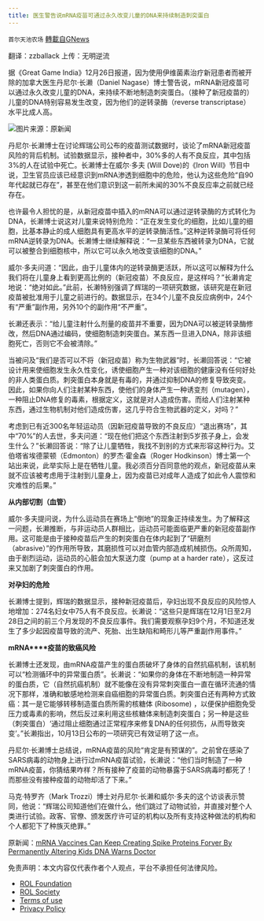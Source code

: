 ```yaml
---
title: 医生警告说mRNA疫苗可通过永久改变儿童的DNA来持续制造刺突蛋白
---
```

`首尔天池农场` [轉載自GNews](https://gnews.org/zh-hans/1798311/)

翻译：zzballack
上传：无明逆流

据《Great Game India》12月26日报道，因为使用伊维菌素治疗新冠患者而被开除的加拿大医生丹尼尔·长濑（Daniel Nagase）博士警告说，mRNA新冠疫苗可以通过永久改变儿童的DNA，来持续不断地制造刺突蛋白。（接种了新冠疫苗的）儿童的DNA特别容易发生改变，因为他们的逆转录酶（reverse transcriptase）水平比成人高。

![](https://assets.gnews.org/wp-content/uploads/2021/12/mRNAVaccinesCanKee7555rnsDoctor.jpg)图片来源：原新闻

丹尼尔·长濑博士在讨论辉瑞公司公布的疫苗测试数据时，谈论了mRNA新冠疫苗风险的背后机制。试验数据显示，接种者中，30%多的人有不良反应，其中包括3%的人在试验中死亡。长濑博士在威尔·多夫 (Will Dove)的《Iron Will》节目中说，卫生官员应该已经意识到mRNA渗透到细胞中的危险，他认为这些危险“自90年代起就已存在”，甚至在他们意识到这一前所未闻的30%不良反应率之前就已经存在。

也许最令人担忧的是，从新冠疫苗中插入的mRNA可以通过逆转录酶的方式转化为DNA，长濑博士说这对儿童来说特别危险：“正在发生变化的细胞，比如儿童的细胞，比基本静止的成人细胞具有更高水平的逆转录酶活性。”这种逆转录酶可将任何mRNA逆转录为DNA。长濑博士继续解释说：“一旦某些东西被转录为DNA，它就可以被整合到细胞核中，所以它可以永久地改变该细胞的DNA。”

威尔·多夫问道：“因此，由于儿童体内的逆转录酶更活跃，所以这可以解释为什么我们将在儿童身上看到更高比例的（新冠疫苗）不良反应，是这样吗？”长濑肯定地说：“绝对如此。”此前，长濑特别强调了辉瑞的一项研究数据，该研究是在新冠疫苗被批准用于儿童之前进行的。数据显示，在34个儿童不良反应病例中，24个有“严重”副作用，另外10个的副作用“不严重”。

长濑还表示：“给儿童注射什么剂量的疫苗并不重要，因为DNA可以被逆转录酶修改，然后DNA通过编码，使细胞制造刺突蛋白。某东西一旦进入DNA，除非该细胞死亡，否则它不会被清除。”

当被问及“我们是否可以不将（新冠疫苗）称为生物武器”时，长濑回答说：“它被设计用来使细胞发生永久性变化，诱使细胞产生一种对该细胞的健康没有任何好处的非人类蛋白质。刺突蛋白本身就是有毒的，并通过抑制DNA的修复导致突变。因此，如果你向人们注射某种东西，使他们的身体产生一种诱变剂（mutagen），一种阻止DNA修复的毒素，根据定义，这就是对人造成伤害。而给人们注射某种东西，通过生物机制对他们造成伤害，这几乎符合生物武器的定义，对吗？”

考虑到已有近300名年轻运动员（因新冠疫苗导致的不良反应）“退出赛场”，其中“70%”的人去世，多夫问道：“现在他们把这个东西注射到5岁孩子身上，会发生什么？”长濑回答说：“除了让儿童牺牲，我找不到别的方式来形容这种行为。艾伯塔省埃德蒙顿（Edmonton）的罗杰·霍金森（Roger Hodkinson）博士第一个站出来说，此举实际上是在牺牲儿童。我必须百分百同意他的观点，新冠疫苗从来就不应该被考虑用于注射到儿童身上，因为疫苗已对成年人造成了如此令人震惊和灾难性的后果。”

**从内部切割（血管）**

威尔·多夫提问说，为什么运动员在赛场上“倒地”的现象正持续发生。为了解释这一问题，长濑推断，与非运动员人群相比，运动员可能面临更严重的新冠疫苗副作用。这可能是由于接种疫苗后产生的刺突蛋白在体内起到了“研磨剂（abrasive）”的作用所导致，其磨损性可以对血管内部造成机械损伤。众所周知，由于剧烈运动，运动员的心脏会加大泵送力度（pump at a harder rate），这反过来又加剧了刺突蛋白的作用。

**对孕妇的危险**

长濑博士提到，辉瑞的数据显示，接种新冠疫苗后，孕妇出现不良反应的风险惊人地增加：274名妇女中75人有不良反应。长濑说：“这些只是辉瑞在12月1日至2月28日之间的前三个月发现的不良反应事件。我们需要观察孕妇9个月，不知道还发生了多少起因疫苗导致的流产、死胎、出生缺陷和畸形儿等严重副作用事件。”

**mRNA****疫苗的致癌风险**

长濑博士还发现，由mRNA疫苗产生的蛋白质破坏了身体的自然抗癌机制，该机制可以“检测循环中的异常蛋白质”。长濑说：“如果你的身体在不断地制造一种异常的蛋白质，它（自然抗癌机制）就不能像在没有异常刺突蛋白一直在循环流通的情况下那样，准确和敏感地检测来自癌细胞的异常蛋白质。刺突蛋白还有两种方式致癌：其一是它能够转移制造蛋白质所需的核糖体 (Ribosome) ，以便保护细胞免受压力或毒素的影响，然后反过来利用这些核糖体来制造刺突蛋白；另一种是这些（刺突蛋白）‘通过阻止细胞通过正常程序来修复DNA的任何损伤，从而导致突变’。”长濑指出，10月13日公布的一项研究已有效证明了这一点。

丹尼尔·长濑博士总结说，mRNA疫苗的风险“肯定是有预谋的”。之前曾在感染了SARS病毒的动物身上进行过mRNA疫苗试验，长濑说：“他们当时制造了一种mRNA疫苗，你猜结果咋样？所有接种了疫苗的动物暴露于SARS病毒时都死了！而那些没有接种疫苗的动物却活了下来。”

马克·特罗齐（Mark Trozzi）博士对丹尼尔·长濑和威尔·多夫的这个访谈表示赞同，他说：“辉瑞公司知道他们在做什么，他们跳过了动物试验，并直接对整个人类进行试验。政客、官僚、颁发医疗许可证的机构以及所有支持这种做法的机构和个人都犯下了种族灭绝罪。”

原新闻：[mRNA Vaccines Can Keep Creating Spike Proteins Forver By Permanently Altering Kids DNA Warns Doctor](https://greatgameindia.com/vaccine-permanently-alter-kids-dna/)

 

免责声明：本文内容仅代表作者个人观点，平台不承担任何法律风险。

- [ROL Foundation](https://rolfoundation.org/)
- [ROL Society](https://rolsociety.org/)
- [Terms of use](https://gnews.org/terms-of-use-3/)
- [Privacy Policy](https://gnews.org/privacy-policy/)
